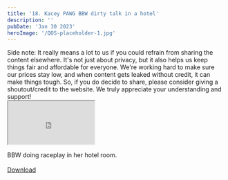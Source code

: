 ```yaml
---
title: '18. Kacey PAWG BBW dirty talk in a hotel'
description: ''
pubDate: 'Jan 30 2023'
heroImage: '/QOS-placeholder-1.jpg'
---
```

<div class="video_paragraph_header"> Side note: It really means a lot to us if you could refrain from sharing the content elsewhere. It's not just about privacy, but it also helps us keep things fair and affordable for everyone. We're working hard to make sure our prices stay low, and when content gets leaked without credit, it can make things tough. So, if you do decide to share, please consider giving a shoutout/credit to the website. We truly appreciate your understanding and support!</div>

<iframe src="https://drive.google.com/file/d/1cSX9TM1GdMSagPHx-AFfUGtJtiQ7rHQF/preview" width="200" height="100" allow="autoplay" allowfullscreen="allowfullscreen"></iframe>

BBW doing raceplay in her hotel room.
<br>
<br>
<a class="read_more" href="https://drive.google.com/file/d/1cSX9TM1GdMSagPHx-AFfUGtJtiQ7rHQF/view?usp=sharing">Download</a>
